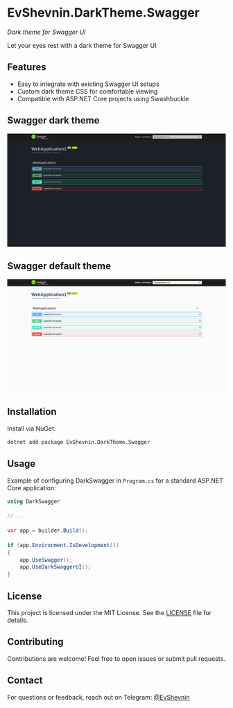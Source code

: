 # EvShevnin.DarkTheme.Swagger

*Dark theme for Swagger UI*

Let your eyes rest with a dark theme for Swagger UI

## Features

- Easy to integrate with existing Swagger UI setups
- Custom dark theme CSS for comfortable viewing
- Compatible with ASP.NET Core projects using Swashbuckle

## Swagger dark theme

![Swagger Dark Theme](https://raw.githubusercontent.com/ev-shevnin/dark-swagger/main/docs/images/swagger-dark-theme.png)

## Swagger default theme

![Swagger Default Theme](https://raw.githubusercontent.com/ev-shevnin/dark-swagger/main/docs/images/swagger-default.png)

## Installation

Install via NuGet:

```bash
dotnet add package EvShevnin.DarkTheme.Swagger
```

## Usage

Example of configuring DarkSwagger in `Program.cs` for a standard ASP.NET Core application:

```csharp
using DarkSwagger
    
// ...

var app = builder.Build();

if (app.Environment.IsDevelopment())
{
    app.UseSwagger();
    app.UseDarkSwaggerUI();
}
```

## License

This project is licensed under the MIT License. See the [LICENSE](https://licenses.nuget.org/MIT) file for details.

## Contributing

Contributions are welcome! Feel free to open issues or submit pull requests.

## Contact

For questions or feedback, reach out on Telegram: [@EvShevnin](https://t.me/ev_shevnin)